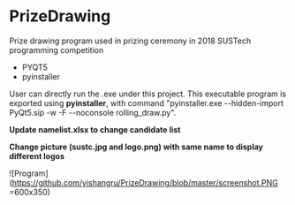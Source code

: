 # PrizeDrawing
Prize drawing program used in prizing ceremony in 2018 SUSTech programming competition

- PYQT5
- pyinstaller

User can directly run the .exe under this project. This executable program is exported using **pyinstaller**, with command "pyinstaller.exe --hidden-import PyQt5.sip -w -F --noconsole rolling\_draw.py".

**Update namelist.xlsx to change candidate list**

**Change picture (sustc.jpg and logo.png) with same name to display different logos**

![Program](https://github.com/yishangru/PrizeDrawing/blob/master/screenshot.PNG =600x350)

